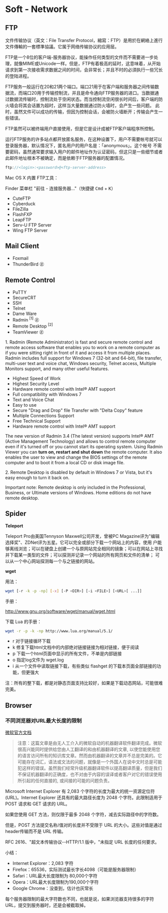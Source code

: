 # Soft - Network

## FTP

文件传输协议（英文：File Transfer Protocol，縮寫：FTP）是用於在網絡上進行文件傳輸的一套標準協議。它属于网络传输协议的应用层。

FTP是一个8位的客户端-服务器协议，能操作任何类型的文件而不需要进一步处理，就像MIME或Unicode一样。但是，FTP有着极高的延时，这意味着，从开始
请求到第一次接收需求数据之间的时间，会非常长；并且不时的必須执行一些冗长的登陆进程。

FTP服务一般运行在20和21两个端口。端口21用于在客户端和服务器之间传输数据流，而端口20用于传输控制流，并且是命令通向FTP服务器的进口。当数据通
过数据流传输时，控制流处于空闲状态。而当控制流空闲很长时间后，客户端的防火墙会将其会话置为超时，这样当大量数据通过防火墙时，会产生一些问题。
此时，虽然文件可以成功的传输，但因为控制会话，会被防火墙断开；传输会产生一些错误。

FTP虽然可以被终端用户直接使用，但是它是设计成被FTP客户端程序所控制。

运行FTP服务的许多站点都开放匿名服务，在这种设置下，用户不需要帐号就可以登录服务器，默认情况下，匿名用户的用户名是：「anonymous」。这个帐号
不需要密码，虽然通常要求输入用户的邮件地址作为认证密码，但这只是一些细节或者此邮件地址根本不被确定，而是依赖于FTP服务器的配置情况。

```java
ftp://<login>:<password>@<ftp-server-address>
```

Mac OS X 内置 FTP工具：

Finder 菜单栏 "前往 - 连接服务器..."（快捷键 <kbd>Cmd</kbd> + <kbd>K</kbd>）

* CuteFTP
* Cyberduck
* FileZilla
* FlashFXP
* LeapFTP
* Serv-U FTP Server
* Wing FTP Server

## Mail Client

* Foxmail
* ThunderBird ㊣

## Remote Control

* PuTTY
* SecureCRT
* SSH
* Telnet
* Dame Ware
* Radmin <sup>[1]</sup> ㊣
* Remote Desktop <sup>[2]</sup>
* TeamViewer ㊣


1\. Radmin (Remote Administrator) is fast and secure remote control and remote access software that enables you to work on a
remote computer as if you were sitting right in front of it and access it from multiple places. Radmin includes full
support for Windows 7 (32-bit and 64-bit), file transfer, multi-user text and voice chat, Windows security, Telnet access,
Multiple Monitors support, and many other useful features.

* Highest Speed of Work
* Highest Security Level
* Hardware remote control with Intel® AMT support
* Full compatibility with Windows 7
* Text and Voice Chat
* Easy to use
* Secure "Drag and Drop" file Transfer with "Delta Copy" feature
* Multiple Connections Support
* Free Technical Support
* Hardware remote control with Intel® AMT support

The new version of Radmin 3.4 (The latest version) supports Intel® AMT (Active Management Technology) and allows to control remote
computer even if it's turned off or you cannot start its operating system. Using Radmin Viewer you can **turn on, restart and shut
down** the remote computer. It also enables the user to view and change the BIOS settings of the remote computer and to boot it from
a local CD or disk image file.

2\. Remote Desktop is disabled by default in Windows 7 or Vista, but it's easy enough to turn it back on.

Important note: Remote desktop is only included in the Professional, Business, or Ultimate versions of Windows.
Home editions do not have remote desktop.


## Spider

**Teleport**

Teleport Pro由美国Tennyson Maxwell公司开发，曾被PC Magazine评为"编辑选择奖"、ZDNet评为五星。它可以完全或部分下载一个网站上的内容，使用
户能够离线浏览；可以在硬盘上创建一个与原网站完全相同的镜象；可以在网站上寻找并下载某一类型的文件；可以探测并记录一个网站的所有网页和文件的清单；
可以从一个中心网站探测每一个与之链接的网站。

**wget**

用法：

```bash
wget [-r -k -p -np] [-x] [-P <DIR>] [-i <FILE>] [<URL>[ ...]]
```

手册：

http://www.gnu.org/software/wget/manual/wget.html

下载 Lua 的手册：

```bash
wget -r -p -k -np http://www.lua.org/manual/5.1/
```

* r 对于链接循环下载
* k 修复下载html文档中的内部绝对链接链接为相对链接，便于阅读
* p 下载一个html页面中显示的所有文件，不单是内部链接
* o 指定log文件为 wget.log
* i 从一个文件中读取链接下载，有些类似 flashget 的下载本页面全部链接的功能，但更强大

注：所有的整下载，都是对静态页面支持比较好，如果是下载动态网站，可能很难完美。

## Browser 

### 不同浏览器对URL最大长度的限制

[微软官方文档](https://support.microsoft.com/zh-cn/kb/208427)<sup><i class="fa fa-external-link fa-fw"></i></sup>

> 注意：这篇文章是由无人工介入的微软自动的机器翻译软件翻译完成。微软很高兴能同时提供给您由人工翻译的和由机器翻译的文章, 以使您能使用您的语言访问所有的知识库文章。然而由机器翻译的文章并不总是完美的。它可能存在词汇，语法或文法的问题，就像是一个外国人在说中文时总是可能犯这样的错误。虽然我们经常升级机器翻译软件以提高翻译质量，但是我们不保证机器翻译的正确度，也不对由于内容的误译或者客户对它的错误使用所引起的任何直接的, 或间接的可能的问题负责。

Microsoft Internet Explorer 有 2,083 个字符的长度为最大的统一资源定位符 (URL)。Internet Explorer 还具有的最大路径长度为 2048 个字符。此限制适用于 POST 请求和 GET 请求的 URL。

如果您使用 GET 方法，则仅限于最多 2048 个字符，减去实际路径中的字符数。

但是，POST 方法提交名称/值对的长度并不受限于 URL 的大小。这些对值是通过header传输而不是 URL 传输。

RFC 2616、"超文本传输协议--HTTP/1.1 版中，"未指定 URL 长度的任何要求。

小结：


* Internet Explorer：2,083 字符
* Firefox：65536，实际测试最长字长4098（可能是服务器限制）
* Safari：URL最大长度限制为 80,000个字符
* Opera：URL最大长度限制为190,000个字符
* Google Chrome：没查到，估计也灰常长

每个服务器限制的最大字符数也不同，也就是说，如果浏览器支持很多的字符URL，提交到服务器时，还是会被截取掉。